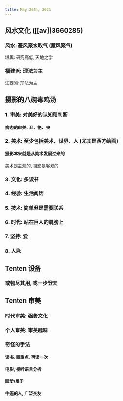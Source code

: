 ```yaml
---
title: May 26th, 2021
---
```


## 风水文化 ([[av]]3660285)
### 风水: 避风聚水取气 (藏风聚气)
堪舆: 研究高低, 天地之学
### 福建派: 理法为主
江西派: 形法为主
## 摄影的八碗毒鸡汤
### 1. 审美: 对美好的认知和判断
#### 病态的审美: 丑、艳、丧
### 2. 美术: 至少包括美术、世界、人 (尤其是西方绘画)
#### 摄影本来就是从美术发展过来的
美术是主观的, 摄影是客观的
### 3. 文化: 多读书
### 4. 经验: 生活阅历
### 5. 技术: 简单但是需要联系
### 6. 时代: 站在巨人的肩膀上
### 7. 坚持: 爱
### 8. 人脉
## Tenten 设备
### 或物尽其用, 或一步登天
## Tenten 审美
### 时代审美: 强势文化
### 个人审美: 审美趣味
### 奇怪的手法
#### 读书, 画重点, 再读一次
#### 电影, 视听语言分析
#### 画册/展子
#### 牛逼的人, 广泛交友
